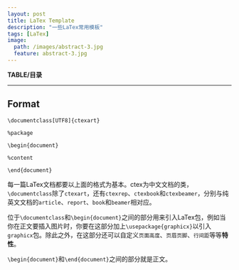 ```yaml
---
layout: post
title: LaTex Template
description: "一些LaTex常用模板"
tags: [LaTex]
image:
  path: /images/abstract-3.jpg
  feature: abstract-3.jpg
---
```


**TABLE/目录**

___

## Format

```
\documentclass[UTF8]{ctexart}

%package

\begin{document}

%content

\end{document}
```

每一篇LaTex文档都要以上面的格式为基本。ctex为中文文档的类，`\documentclass`除了`ctexart`，还有`ctexrep`、`ctexbook`和`ctexbeamer`，分别与纯英文文档的`article`、`report`、`book`和`beamer`相对应。

位于`\documentclass`和`\begin{document}`之间的部分用来引入LaTex包，例如当你在正文要插入图片时，你要在这部分加上`\usepackage{graphicx}`以引入`graphicx`包。除此之外，在这部分还可以自定义`页面高度`、`页眉页脚`、`行间距`等等**特性**。

`\begin{document}`和`\end{document}`之间的部分就是正文。

